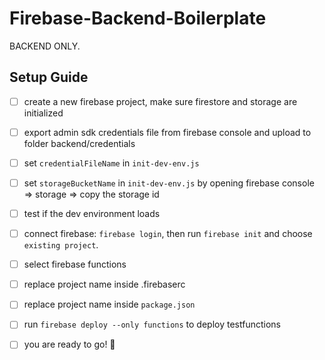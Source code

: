# Firebase-Backend-Boilerplate

BACKEND ONLY.

## Setup Guide

- [ ] create a new firebase project, make sure firestore and storage are initialized
- [ ] export admin sdk credentials file from firebase console and upload to folder backend/credentials
- [ ] set `credentialFileName` in `init-dev-env.js`
- [ ] set `storageBucketName` in `init-dev-env.js` by opening firebase console => storage => copy the storage id
- [ ] test if the dev environment loads
- [ ] connect firebase: `firebase login`, then run `firebase init` and choose `existing project`.
- [ ] select firebase functions
- [ ] replace project name inside .firebaserc
- [ ] replace project name inside `package.json`
- [ ] run `firebase deploy --only functions` to deploy testfunctions
- [ ] you are ready to go! 🥳

